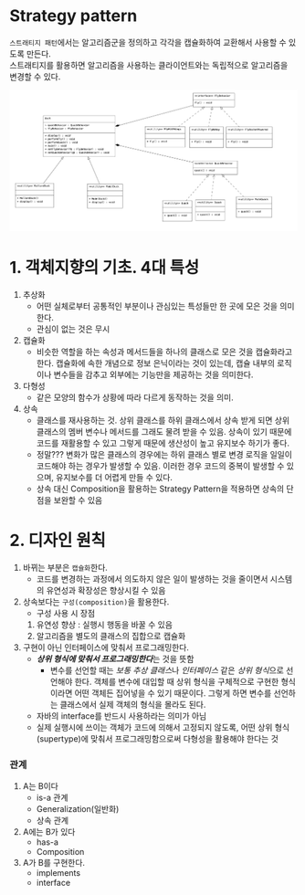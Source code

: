 # Strategy pattern

`스트래티지 패턴`에서는 알고리즘군을 정의하고 각각을 캡슐화하여 교환해서 사용할 수 있도록 만든다.  
스트래티지를 활용하면 알고리즘을 사용하는 클라이언트와는 독립적으로 알고리즘을 변경할 수 있다.

![strategy](../img/strategy_pattern_uml.png)


# 1. 객체지향의 기초. 4대 특성
1. 추상화
   - 어떤 실체로부터 공통적인 부분이나 관심있는 특성들만 한 곳에 모은 것을 의미한다.
   - 관심이 없는 것은 무시
2. 캡슐화
   - 비슷한 역할을 하는 속성과 메서드들을 하나의 클래스로 모은 것을 캡슐화라고 한다. 캡슐화에 속한 개념으로 정보 은닉이라는 것이 있는데, 캡슐 내부의 로직이나 변수들을 감추고 외부에는 기능만을 제공하는 것을 의미한다.
3. 다형성
   - 같은 모양의 함수가 상황에 따라 다르게 동작하는 것을 의미.
4. 상속
    - 클래스를 재사용하는 것. 상위 클래스를 하위 클래스에서 상속 받게 되면 상위 클래스의 멤버 변수나 메서드를 그래도 물려 받을 수 있음. 상속이 있기 때문에 코드를 재활용할 수 있고 그렇게 때문에 생산성이 높고 유지보수 하기가 좋다. 
    - 정말??? 변화가 많은 클래스의 경우에는 하위 클래스 별로 변경 로직을 일일이 코드해야 하는 경우가 발생할 수 있음. 이러한 경우 코드의 중복이 발생할 수 있으며, 유지보수를 더 어렵게 만들 수 있다.
    - 상속 대신 Composition을 활용하는 Strategy Pattern을 적용하면 상속의 단점을 보완할 수 있음 

# 2. 디자인 원칙
1. 바뀌는 부분은 `캡슐화`한다.
    - 코드를 변경하는 과정에서 의도하지 않은 일이 발생하는 것을 줄이면서 시스템의 유연성과 확장성은 향상시킬 수 있음
2. 상속보다는 `구성(composition)`을 활용한다.
   - 구성 사용 시 장점
    1. 유연성 향상 : 실행시 행동을 바꿀 수 있음
    2. 알고리즘을 별도의 클래스의 집합으로 캡슐화
3. 구현이 아닌 인터페이스에 맞춰서 프로그래밍한다.
    - ***상위 형식에 맞춰서 프로그래밍한다***는 것을 뜻함
      + 변수를 선언할 때는 *보통 추상 클래스*나 *인터페이스* 같은 *상위 형식*으로 선언해야 한다. 객체를 변수에 대입할 때 상위 형식을 구체적으로 구현한 형식이라면 어떤 객체든 집어넣을 수 있기 때문이다. 그렇게 하면 변수를 선언하는 클래스에서 실제 객체의 형식을 몰라도 된다.
    - 자바의 interface를 반드시 사용하라는 의미가 아님
    - 실제 실행시에 쓰이는 객체가 코드에 의해서 고정되지 않도록, 어떤 상위 형식(supertype)에 맞춰서 프로그래밍함으로써 다형성을 활용해야 한다는 것
    


### 관계
1. A는 B이다
    - is-a 관계
    - Generalization(일반화)
    - 상속 관계
2. A에는 B가 있다
    - has-a
    - Composition
3. A가 B를 구현한다.
    - implements
    - interface